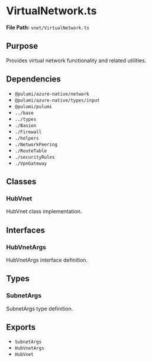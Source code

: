# VirtualNetwork.ts

**File Path:** `vnet/VirtualNetwork.ts`

## Purpose

Provides virtual network functionality and related utilities.

## Dependencies

- `@pulumi/azure-native/network`
- `@pulumi/azure-native/types/input`
- `@pulumi/pulumi`
- `../base`
- `../types`
- `./Basion`
- `./Firewall`
- `./helpers`
- `./NetworkPeering`
- `./RouteTable`
- `./securityRules`
- `./VpnGateway`

## Classes

### HubVnet

HubVnet class implementation.

## Interfaces

### HubVnetArgs

HubVnetArgs interface definition.

## Types

### SubnetArgs

SubnetArgs type definition.

## Exports

- `SubnetArgs`
- `HubVnetArgs`
- `HubVnet`

